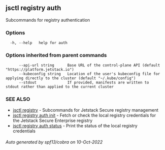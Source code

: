 ## jsctl registry auth

Subcommands for registry authentication

### Options

```
  -h, --help   help for auth
```

### Options inherited from parent commands

```
      --api-url string      Base URL of the control-plane API (default "https://platform.jetstack.io")
      --kubeconfig string   Location of the user's kubeconfig file for applying directly to the cluster (default "~/.kube/config")
      --stdout              If provided, manifests are written to stdout rather than applied to the current cluster
```

### SEE ALSO

* [jsctl registry](jsctl_registry.md)	 - Subcommands for Jetstack Secure registry management
* [jsctl registry auth init](jsctl_registry_auth_init.md)	 - Fetch or check the local registry credentials for the Jetstack Secure Enterprise registry
* [jsctl registry auth status](jsctl_registry_auth_status.md)	 - Print the status of the local registry credentials

###### Auto generated by spf13/cobra on 10-Oct-2022
